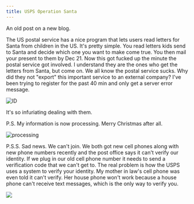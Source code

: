 ```yaml
---
title: USPS Operation Santa
---
```


An old post on a new blog.

The US postal service has a nice program that lets users read letters for Santa from children in the US. It's pretty simple. You read letters kids send to Santa and decide which one you want to make come true. You then mail your present to them by Dec 21. Now this got fucked up the minute the postal service got involved. I understand they are the ones who get the letters from Santa, but come on. We all know the postal service sucks. Why did they not "export" this important service to an external company? I've been trying to register for the past 40 min and only get a server error message.

![ID](/images/usps-verify.jpg)

It's so infuriating dealing with them.

P.S. My information is now processing. Merry Christmas after all.

![processing](https://res.cloudinary.com/paulportfolio/image/upload/c_fit,q_auto,f_auto,dpr_auto/v1575111691/ghost/IMG_3336.png)

P.S.S. Sad news. We can't join. We both got new cell phones along with new phone numbers recently and the post office says it can't verify our identity. If we plug in our old cell phone number it needs to send a verification code that we can't get to.
The real problem is how the USPS uses a system to verify your identity. My mother in law's cell phone was even told it can't verify. Her house phone won't work because a house phone can't receive text messages, which is the only way to verify you. 

![](https://res.cloudinary.com/paulportfolio/image/upload/c_fit,q_auto,f_auto,dpr_auto/v1575916808/Signature/Paul-Applegate-blog-maybe-last.png)
